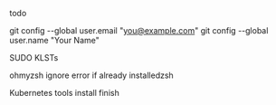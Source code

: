
todo


  git config --global user.email "you@example.com"
  git config --global user.name "Your Name"

  SUDO KLSTs

  ohmyzsh  ignore error if already installedzsh

  Kubernetes tools install finish 
